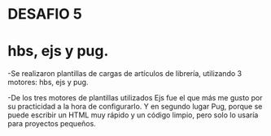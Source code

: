 # DESAFIO 5
# hbs, ejs y pug.

-Se realizaron plantillas de cargas de artículos de librería, utilizando 3 motores: hbs, ejs y pug.

-De los tres motores de plantillas utilizados Ejs fue el que más me gusto por su practicidad a la hora de configurarlo. Y en segundo lugar Pug, porque se puede escribir un HTML muy rápido y un código limpio, pero solo lo usaría para proyectos pequeños.
